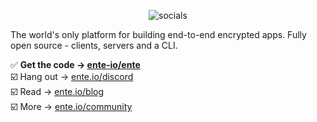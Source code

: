 <div align="center">

![socials](https://github.com/ente-io/.github/assets/24503581/26d33283-0cdc-4d85-9992-4769f1b240d7)

</div>

The world's only platform for building end-to-end encrypted apps. Fully open
source - clients, servers and a CLI.

✅ **Get the code → [ente-io/ente](https://github.com/ente-io/ente)**  
☑️ Hang out → [ente.io/discord](https://ente.io/discord)  
☑️ Read → [ente.io/blog](https://ente.io/blog)  
☑️ More → [ente.io/community](https://ente.io/community)
